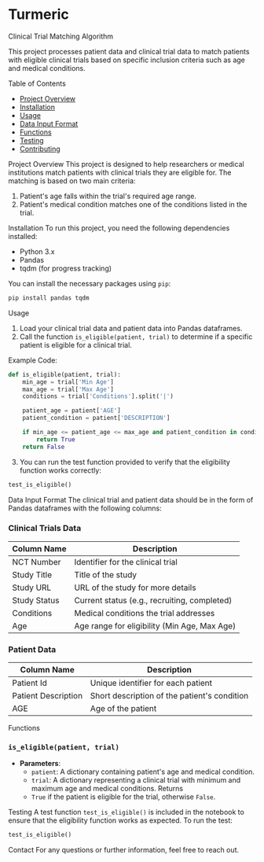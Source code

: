 # Turmeric

Clinical Trial Matching Algorithm

This project processes patient data and clinical trial data to match patients with eligible clinical trials based on specific inclusion criteria such as age and medical conditions.

Table of Contents
- [Project Overview](#project-overview)
- [Installation](#installation)
- [Usage](#usage)
- [Data Input Format](#data-input-format)
- [Functions](#functions)
- [Testing](#testing)
- [Contributing](#contributing)

 Project Overview
This project is designed to help researchers or medical institutions match patients with clinical trials they are eligible for. The matching is based on two main criteria:
1. Patient's age falls within the trial's required age range.
2. Patient's medical condition matches one of the conditions listed in the trial.

 Installation
To run this project, you need the following dependencies installed:
- Python 3.x
- Pandas
- tqdm (for progress tracking)

You can install the necessary packages using `pip`:

```bash
pip install pandas tqdm
```

 Usage
1. Load your clinical trial data and patient data into Pandas dataframes.
2. Call the function `is_eligible(patient, trial)` to determine if a specific patient is eligible for a clinical trial.

 Example Code:

```python
def is_eligible(patient, trial):
    min_age = trial['Min Age']
    max_age = trial['Max Age']
    conditions = trial['Conditions'].split('|')

    patient_age = patient['AGE']
    patient_condition = patient['DESCRIPTION']

    if min_age <= patient_age <= max_age and patient_condition in conditions:
        return True
    return False
```

3. You can run the test function provided to verify that the eligibility function works correctly:

```python
test_is_eligible()
```

Data Input Format
The clinical trial and patient data should be in the form of Pandas dataframes with the following columns:

### Clinical Trials Data
| Column Name   | Description                                      |
|---------------|--------------------------------------------------|
| NCT Number    | Identifier for the clinical trial                |
| Study Title   | Title of the study                               |
| Study URL     | URL of the study for more details                |
| Study Status  | Current status (e.g., recruiting, completed)     |
| Conditions    | Medical conditions the trial addresses           |
| Age           | Age range for eligibility (Min Age, Max Age)     |

### Patient Data
| Column Name       | Description                                      |
|-------------------|--------------------------------------------------|
| Patient Id        | Unique identifier for each patient               |
| Patient Description | Short description of the patient's condition    |
| AGE               | Age of the patient                               |

 Functions

### `is_eligible(patient, trial)`
- **Parameters**:
  - `patient`: A dictionary containing patient's age and medical condition.
  - `trial`: A dictionary representing a clinical trial with minimum and maximum age and medical conditions.
Returns
  - `True` if the patient is eligible for the trial, otherwise `False`.

 Testing
A test function `test_is_eligible()` is included in the notebook to ensure that the eligibility function works as expected. To run the test:

```python
test_is_eligible()
```

Contact
For any questions or further information, feel free to reach out.



